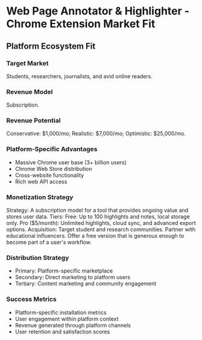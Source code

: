# Web Page Annotator & Highlighter - Chrome Extension Market Fit

## Platform Ecosystem Fit

### Target Market
Students, researchers, journalists, and avid online readers.

### Revenue Model
Subscription.

### Revenue Potential
Conservative: $1,000/mo; Realistic: $7,000/mo; Optimistic: $25,000/mo.

### Platform-Specific Advantages
- Massive Chrome user base (3+ billion users)
- Chrome Web Store distribution
- Cross-website functionality
- Rich web API access

### Monetization Strategy
Strategy: A subscription model for a tool that provides ongoing value and stores user data. Tiers: Free: Up to 100 highlights and notes, local storage only. Pro ($5/month): Unlimited highlights, cloud sync, and advanced export options. Acquisition: Target student and research communities. Partner with educational influencers. Offer a free version that is generous enough to become part of a user's workflow.

### Distribution Strategy
- Primary: Platform-specific marketplace
- Secondary: Direct marketing to platform users
- Tertiary: Content marketing and community engagement

### Success Metrics
- Platform-specific installation metrics
- User engagement within platform context
- Revenue generated through platform channels
- User retention and satisfaction scores
